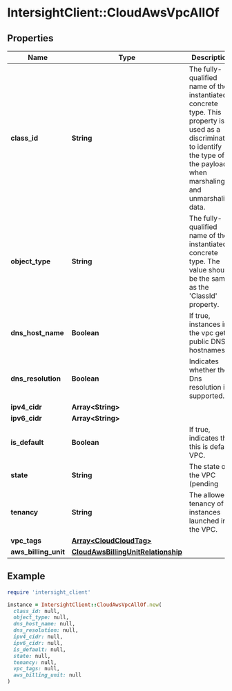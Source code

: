 # IntersightClient::CloudAwsVpcAllOf

## Properties

| Name | Type | Description | Notes |
| ---- | ---- | ----------- | ----- |
| **class_id** | **String** | The fully-qualified name of the instantiated, concrete type. This property is used as a discriminator to identify the type of the payload when marshaling and unmarshaling data. | [default to &#39;cloud.AwsVpc&#39;] |
| **object_type** | **String** | The fully-qualified name of the instantiated, concrete type. The value should be the same as the &#39;ClassId&#39; property. | [default to &#39;cloud.AwsVpc&#39;] |
| **dns_host_name** | **Boolean** | If true, instances in the vpc get public DNS hostnames. | [optional][readonly] |
| **dns_resolution** | **Boolean** | Indicates whether the Dns resolution is supported. | [optional][readonly] |
| **ipv4_cidr** | **Array&lt;String&gt;** |  | [optional] |
| **ipv6_cidr** | **Array&lt;String&gt;** |  | [optional] |
| **is_default** | **Boolean** | If true, indicates that this is default VPC. | [optional][readonly] |
| **state** | **String** | The state of the VPC (pending | available). | [optional][readonly] |
| **tenancy** | **String** | The allowed tenancy of instances launched into the VPC. | [optional][readonly] |
| **vpc_tags** | [**Array&lt;CloudCloudTag&gt;**](CloudCloudTag.md) |  | [optional] |
| **aws_billing_unit** | [**CloudAwsBillingUnitRelationship**](CloudAwsBillingUnitRelationship.md) |  | [optional] |

## Example

```ruby
require 'intersight_client'

instance = IntersightClient::CloudAwsVpcAllOf.new(
  class_id: null,
  object_type: null,
  dns_host_name: null,
  dns_resolution: null,
  ipv4_cidr: null,
  ipv6_cidr: null,
  is_default: null,
  state: null,
  tenancy: null,
  vpc_tags: null,
  aws_billing_unit: null
)
```

